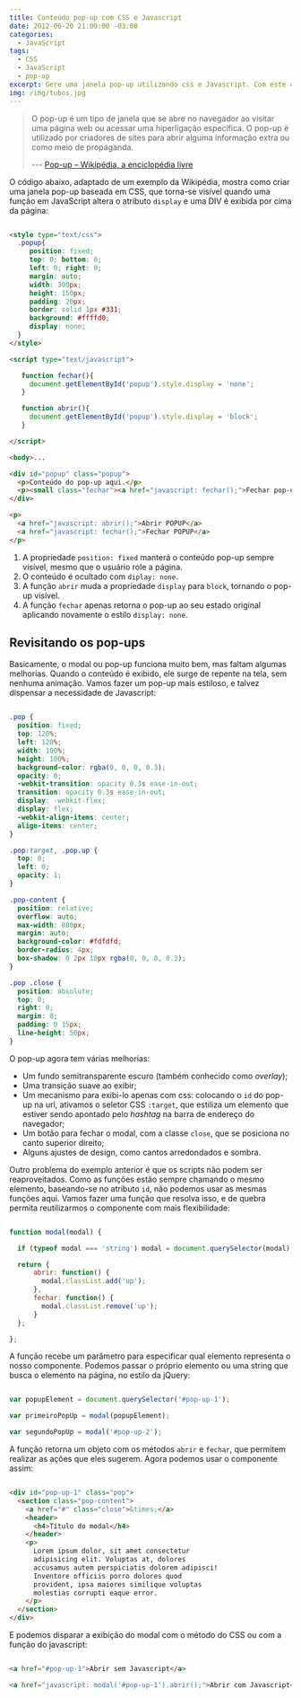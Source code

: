 ```yaml
---
title: Conteúdo pop-up com CSS e Javascript
date: 2012-06-20 21:00:00 -03:00
categories:
  - JavaScript
tags:
  - CSS
  - JavaScript
  - pop-up
excerpt: Gere uma janela pop-up utilizando css e Javascript. Com este código simples é possível fazer modais para aplicativos ou adaptá-lo para várias necessidades de UI.
img: /img/tubos.jpg
---
```


> O pop-up é um tipo de janela que se abre no navegador ao visitar uma página web ou acessar uma hiperligação específica. O pop-up é utilizado por criadores de sites para abrir alguma informação extra ou como meio de propaganda.
>
> --- [Pop-up – Wikipédia, a enciclopédia livre](https://pt.wikipedia.org/wiki/Pop-up)

O código abaixo, adaptado de um exemplo da Wikipédia, mostra como criar uma janela pop-up baseada em CSS, que torna-se visível quando uma função em JavaScript altera o atributo <code>display</code> e uma DIV é exibida por cima da página:

```html

<style type="text/css">
  .popup{
     position: fixed;
     top: 0; bottom: 0;
     left: 0; right: 0;
     margin: auto;
     width: 300px;
     height: 150px;
     padding: 20px;
     border: solid 1px #331;
     background: #ffffd0;
     display: none;
  }
</style>

<script type="text/javascript">

   function fechar(){
     document.getElementById('popup').style.display = 'none';
   }

   function abrir(){
     document.getElementById('popup').style.display = 'block';
   }

</script>

<body>...

<div id="popup" class="popup"> 
  <p>Conteúdo do pop-up aqui.</p>
  <p><small class="fechar"><a href="javascript: fechar();">Fechar pop-up</a></small></p>
</div>

<p>
  <a href="javascript: abrir();">Abrir POPUP</a>
  <a href="javascript: fechar();">Fechar POPUP</a>
</p>

```

1. A propriedade <code>position: fixed</code> manterá o conteúdo pop-up sempre visível, mesmo que o usuário role a página.
1. O conteúdo é ocultado com <code>diplay: none</code>.
1. A função <code>abrir</code> muda a propriedade <code>display</code> para <code>block</code>, tornando o pop-up visível.
1. A função <code>fechar</code> apenas retorna o pop-up ao seu estado original aplicando novamente o estilo <code>display: none</code>.

## Revisitando os pop-ups

Basicamente, o modal ou pop-up funciona muito bem, mas faltam algumas melhorias. Quando o conteúdo é exibido, ele surge de repente na tela, sem nenhuma animação. Vamos fazer um pop-up mais estiloso, e talvez dispensar a necessidade de Javascript:

```css

.pop {
  position: fixed;
  top: 120%;
  left: 120%;
  width: 100%;
  height: 100%;
  background-color: rgba(0, 0, 0, 0.3);
  opacity: 0;
  -webkit-transition: opacity 0.3s ease-in-out;
  transition: opacity 0.3s ease-in-out;
  display: -webkit-flex;
  display: flex;
  -webkit-align-items: center;
  align-items: center;
}

.pop:target, .pop.up {
  top: 0;
  left: 0;
  opacity: 1;
}

.pop-content {
  position: relative;
  overflow: auto;
  max-width: 800px;
  margin: auto;
  background-color: #fdfdfd;
  border-radius: 4px;
  box-shadow: 0 2px 10px rgba(0, 0, 0, 0.3);
}

.pop .close {
  position: absolute;
  top: 0;
  right: 0;
  margin: 0;
  padding: 0 15px;
  line-height: 50px;
}

```

O pop-up agora tem várias melhorias:

- Um fundo semitransparente escuro (também conhecido como *overlay*);
- Uma transição suave ao exibir;
- Um mecanismo para exibi-lo apenas com css: colocando o `id` do pop-up na url, ativamos o seletor CSS `:target`, que estiliza um elemento que estiver sendo apontado pelo *hashtag* na barra de endereço do navegador;
- Um botão para fechar o modal, com a classe `close`, que se posiciona no canto superior direito;
- Alguns ajustes de design, como cantos arredondados e sombra.

Outro problema do exemplo anterior é que os scripts não podem ser reaproveitados. Como as funções estão sempre chamando o mesmo elemento, baseando-se no atributo `id`, não podemos usar as mesmas funções aqui. Vamos fazer uma função que resolva isso, e de quebra permita reutilizarmos o componente com mais flexibilidade:

```javascript

function modal(modal) {

  if (typeof modal === 'string') modal = document.querySelector(modal);

  return {
      abrir: function() {
        modal.classList.add('up');
      },
      fechar: function() {
        modal.classList.remove('up');
      }
  };

};

```

A função recebe um parâmetro para especificar qual elemento representa o nosso componente. Podemos passar o próprio elemento ou uma string que busca o elemento na página, no estilo da jQuery:

```javascript

var popupElement = document.querySelector('#pop-up-1');

var primeiroPopUp = modal(popupElement);

var segundoPopUp = modal('#pop-up-2');

```

A função retorna um objeto com os métodos `abrir` e `fechar`, que permitem realizar as ações que eles sugerem. Agora podemos usar o componente assim:

```html

<div id="pop-up-1" class="pop">
  <section class="pop-content">
    <a href="#" class="close">&times;</a>
    <header>
      <h4>Título do modal</h4>
    </header>
    <p>
      Lorem ipsum dolor, sit amet consectetur 
      adipisicing elit. Voluptas at, dolores 
      accusamus autem perspiciatis dolorem adipisci! 
      Inventore officiis porro dolores quod 
      provident, ipsa maiores similique voluptas 
      molestias corrupti eaque error.
    </p>
  </section>
</div>

```

E podemos disparar a exibição do modal com o método do CSS ou com a função do javascript:

```html

<a href="#pop-up-1">Abrir sem Javascript</a>

<a href="javascript: modal('#pop-up-1').abrir();">Abrir com Javascript</a>

```

